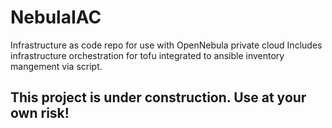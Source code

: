 # NebulaIAC
Infrastructure as code repo for use with OpenNebula private cloud
Includes infrastructure orchestration for tofu integrated to ansible inventory mangement via script. 

## This project is under construction. Use at your own risk! 

